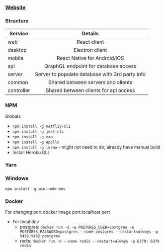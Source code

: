 ### [Website](https://friendly-shirley-9fec6b.netlify.com)

### Structure

| Service    |                     Details                     |
| ---------- | :---------------------------------------------: |
| web        |                  React client                   |
| desktop    |                 Electron client                 |
| mobile     |          React Native for Android/iOS           |
| api        |      QraphQL endpoint for database access       |
| server     | Server to populate database with 3rd party info |
| common     |       Shared between servers and clients        |
| controller |      Shared between clients for api access      |

### NPM

Globals

- `npm install -g netfliy-cli`
- `npm install -g jest-cli`
- `npm install -g exp`
- `npm install -g apollo`
- `npm install -g lerna` - might not need to do; already have manual build
- Install Heroku CLI

### Yarn

### Windows

`npm install -g win-node-env`

### Docker

For changing port docker image port:localhost port

- For local dev
  - postgres: `docker run -d -e POSTGRES_USER=postgres -e POSTGRES_PASSWORD=postgres --name postgres --restart=always -p 5432:5432 postgres`
  - redis: `docker run -d --name redis --restart=always -p 6379: 6379 redis`
